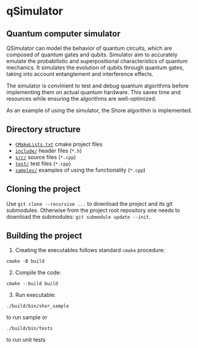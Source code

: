 # qSimulator
## Quantum computer simulator
QSimulator can model the behavior of quantum circuits, 
which are composed of quantum gates and qubits. Simulator aim to 
accurately emulate the probabilistic and superpositional characteristics 
of quantum mechanics. It simulates the evolution of qubits through quantum gates,
 taking into account entanglement and interference effects.

The simulator is convinient to test and debug quantum algorithms before implementing them on actual quantum hardware. This saves time and resources while ensuring the algorithms are well-optimized.  
  
As an example of using the simulator, the Shore algorithm is implemented.

## Directory structure
* [`CMakeLists.txt`](./CMakeLists.txt) cmake project files
* [`include/`](./include) header files (`*.h`)
* [`src/`](./src) source files (`*.cpp`)
* [`test/`](./test) test files  (`*.cpp`)
* [`samples/`](./samples) examples of using the functionality  (`*.cpp`)


## Cloning the project
Use `git clone --recursive ...` to download the project and its git submodules.
Otherwise from the project root repository one needs to download the submodules: 
`git submodule update --init`.

## Building the project
1. Creating the executables follows standard `cmake` procedure:
```
cmake -B build
```

2. Compile the code:
```
cmake --build build
```

3. Run executable:
```
./build/bin/shor_sample
```
to run sample or
```
./build/bin/tests
```
to run unit tests
